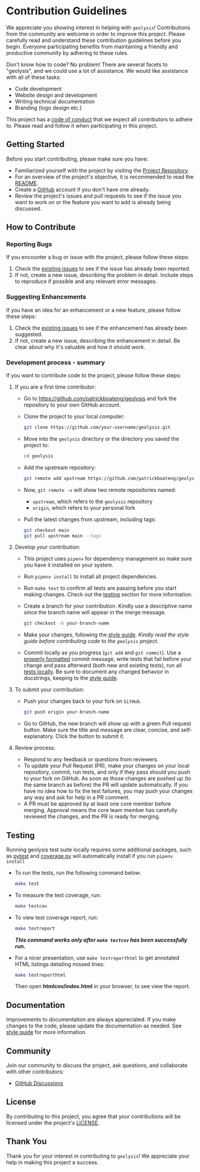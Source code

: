 # Contribution Guidelines

We appreciate you showing interest in helping with `geolysis`! Contributions
from the community are welcome in order to improve this project. Please
carefully read and understand these contribution guidelines before you begin.
Everyone participating benefits from maintaining a friendly and productive
community by adhering to these rules.

Don't know how to code? No problem! There are several facets to "geolysis",
and we could use a lot of assistance. We would like assistance with all of these
tasks:

- Code development
- Website design and development
- Writing technical documentation
- Branding (logo design etc.)

This project has a [code of conduct](code_of_conduct) that we expect all
contributors to adhere to. Please read and follow it when participating in this
project.

## Getting Started

Before you start contributing, please make sure you have:

- Familiarized yourself with the project by visiting the
  [Project Repository](https://github.com/patrickboateng/geolysis).
- For an overview of the project's objective, it is recommended to read the
  [README](https://github.com/patrickboateng/geolysis/README).
- Create a [GitHub](https://github.com/join) account if you don't have one
  already.
- Review the project's issues and pull requests to see if the issue you want to
  work on or the feature you want to add is already being discussed.

## How to Contribute

### Reporting Bugs

If you encounter a bug or issue with the project, please follow these steps:

1. Check the [existing issues](https://github.com/patrickboateng/geolysis/issues)
   to see if the issue has already been reported.
1. If not, create a new issue, describing the problem in detail. Include steps
   to reproduce if possible and any relevant error messages.

### Suggesting Enhancements

If you have an idea for an enhancement or a new feature, please follow these
steps:

1. Check the [existing issues](https://github.com/patrickboateng/geolysis/issues)
   to see if the enhancement has already been suggested.
1. If not, create a new issue, describing the enhancement in detail.
   Be clear about why it's valuable and how it should work.

### Development process - summary

If you want to contribute code to the project, please follow
these steps:

1. If you are a first time contributor:

   - Go to <https://github.com/patrickboateng/geolysis> and fork the repository
     to your own GitHub account.

   - Clone the project to your local computer:

     ```sh
     git clone https://github.com/your-username/geolysis.git
     ```

   - Move into the `geolysis` directory or the directory you saved the project
     to:

     ```sh
     cd geolysis
     ```

   - Add the upstream repository:

     ```sh
     git remote add upstream https://github.com/patrickboateng/geolysis.git
     ```

   - Now, `git remote -v` will show two remote repositories named:

     - `upstream`, which refers to the `geolysis` repository
     - `origin`, which refers to your personal fork

   - Pull the latest changes from upstream, including tags:

     ```sh
     git checkout main
     git pull upstream main --tags
     ```

1. Develop your contribution:

   - This project uses `pipenv` for dependency management so make sure you have
     it installed on your system.

   - Run `pipenv install` to install all project dependencies.

   - Run `make test` to confirm all tests are passing before you start
     making changes. Check out the [testing](#testing) section for more
     information.

   - Create a branch for your contribution. Kindly use a descriptive name since
     the branch name will appear in the merge message.

     ```sh
     git checkout -b your-branch-name
     ```

   - Make your changes, following the [style guide](./style_guide.rst).
     _Kindly read the style guide before contributing code to the `geolysis`
     project_.

   - Commit locally as you progress (`git add` and `git commit`). Use a
     [properly formatted](https://cbea.ms/git-commit/) commit message, write
     tests that fail before your change and pass afterward (both new and
     existing tests), run all [tests locally](#testing). Be sure to document any
     changed behavior in docstrings, keeping to the
     [style guide](style_guide.rst#code-documentation).

1. To submit your contribution:

   - Push your changes back to your fork on `GitHub`.

     ```sh
     git push origin your-branch-name
     ```

   - Go to GitHub, the new branch will show up with a green Pull request button.
     Make sure the title and message are clear, concise, and self-explanatory.
     Click the button to submit it.

1. Review process:

   - Respond to any feedback or questions from reviewers.
   - To update your Pull Request (PR), make your changes on your local
     repository, commit, run tests, and only if they pass should you push to
     your fork on GitHub. As soon as those changes are pushed up (to the same
     branch as before) the PR will update automatically. If you have no idea how
     to fix the test failures, you may push your changes any way and ask for
     help in a PR comment.
   - A PR must be approved by at least one core member before merging. Approval
     means the core team member has carefully reviewed the changes, and the PR
     is ready for merging.

## Testing

Running geolysis test suite locally requires some additional packages, such as
[pytest](https://pytest.org/) and
[coverage.py](https://coverage.readthedocs.io/en/7.3.2/) will automatically
install if you run `pipenv install`

- To run the tests, run the following command below:

  ```sh
  make test
  ```

- To measure the test coverage, run:

  ```sh
  make testcov
  ```

- To view test coverage report, run:

  ```sh
  make testreport
  ```

  **_This command works only after `make testcov` has been successfully run._**

- For a nicer presentation, use `make testreporthtml` to get annotated HTML
  listings detailing missed lines:

  ```sh
  make testreporthtml
  ```

  Then open **htmlcov/index.html** in your browser, to see view the report.

## Documentation

Improvements to documentation are always appreciated. If you make changes to the
code, please update the documentation as needed. See [style guide](style_guide.rst)
for more information.

## Community

Join our community to discuss the project, ask questions, and collaborate with
other contributors:

- [GitHub Discussions](https://github.com/patrickboateng/geolysis/discussions)

## License

By contributing to this project, you agree that your contributions
will be licensed under the project's
[LICENSE](https://github.com/patrickboateng/geolysis/blob/main/LICENSE.txt).

## Thank You

Thank you for your interest in contributing to `geolysis`! We appreciate
your help in making this project a success.
